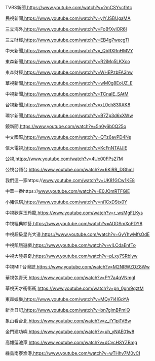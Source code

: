 TVBS新聞,https://www.youtube.com/watch?v=2mCSYvcfhtc

民視新聞,https://www.youtube.com/watch?v=ylYJSBUgaMA

三立海外,https://www.youtube.com/watch?v=FoBfXvlOR6I

三立財經,https://www.youtube.com/watch?v=EB4g7wecgTI

中天新聞,https://www.youtube.com/watch?v=_QbRXRnHMVY

東森新聞,https://www.youtube.com/watch?v=R2iMq5LKXco

東森財經,https://www.youtube.com/watch?v=WHEPzbFA3hw

華視新聞,https://www.youtube.com/watch?v=wM0g8EoUZ_E

中視新聞,https://www.youtube.com/watch?v=TCnaIE_SAtM

台視新聞,https://www.youtube.com/watch?v=xL0ch83RAK8

環宇新聞,https://www.youtube.com/watch?v=B7Zp3d6xXWw

鏡新聞,https://www.youtube.com/watch?v=5n0y6b0Q25o

中文國際,https://www.youtube.com/watch?v=QTz6avPD4Ns

信大電視,https://www.youtube.com/watch?v=KcFnNTAlJIE

公視,https://www.youtube.com/watch?v=4Uc00FPs27M

公視台語台,https://www.youtube.com/watch?v=6KlRR_DGhmI

我們這一家https://www.youtube.com/watch?v=UK81GCw1KE8

中華一番https://www.youtube.com/watch?v=E0JOmRTFGlE

小豬佩琪,https://www.youtube.com/watch?v=ni1CxDStx0Y

中視歡喜玉玲龍,https://www.youtube.com/watch?v=r_wsMgFLKys

中視經典綜藝,https://www.youtube.com/watch?v=ADDSmXoPDY8

中視超級星光大道,https://www.youtube.com/watch?v=GyYhwMfsOdE

中視飢餓遊戲,https://www.youtube.com/watch?v=vILCdaEnfTo

中視大陸尋奇,https://www.youtube.com/watch?v=pLxy7SRblyw

中視MIT台灣誌,https://www.youtube.com/watch?v=M2NRWZOZ8Ww

華視包青天,https://www.youtube.com/watch?v=PY7a4qVNmgI

華視天才衝衝衝,https://www.youtube.com/watch?v=pn_0gm9gztM

東森娛樂,https://www.youtube.com/watch?v=MQy7i4lGpYA

新兵日記,https://www.youtube.com/watch?v=bn7glmBPmIQ

象山看台北,https://www.youtube.com/watch?v=z_fY1pj1VBw

金門建功嶼,https://www.youtube.com/watch?v=uh_yNAE01w8

高雄蓮池潭,https://www.youtube.com/watch?v=dCycHSYZBmg

綠島南寮漁港,https://www.youtube.com/watch?v=wTHhv7M0vCI


